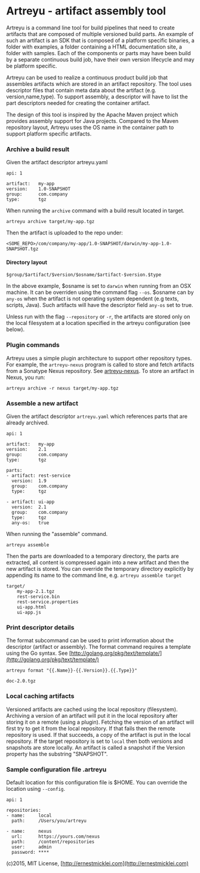 # Artreyu - artifact assembly tool

Artreyu is a command line tool for build pipelines that need to create artifacts that are composed of multiple versioned build parts.
An example of such an artifact is an SDK that is composed of a platform specific binaries, a folder with examples,
a folder containing a HTML documentation site, a folder with samples. 
Each of the components or parts may have been build by a separate continuous build job, 
have their own version lifecycle and may be platform specific. 

Artreyu can be used to realize a continuous product build job that assembles artifacts which are stored in an artifact repository.
The tool uses descriptor files that contain meta data about the artifact (e.g. version,name,type). To support assembly, a descriptor will have to list the part descriptors needed for creating the container artifact.

The design of this tool is inspired by the Apache Maven project which provides assembly support for Java projects. Compared to the Maven repository layout, Artreyu uses the OS name in the container path to support platform specific artifacts.

### Archive a build result

Given the artifact descriptor artreyu.yaml

	api: 1
		
	artifact: 	my-app
	version: 	1.0-SNAPSHOT
	group: 		com.company
	type: 		tgz
	
When running the `archive` command with a build result located in target.
	
	artreyu archive target/my-app.tgz	

Then the artifact is uploaded to the repo under:

	<SOME_REPO>/com/company/my-app/1.0-SNAPSHOT/darwin/my-app-1.0-SNAPSHOT.tgz	

#### Directory layout

	$group/$artifact/$version/$osname/$artifact-$version.$type

In the above example, $osname is set to `darwin` when running from an OSX machine. It can be overriden using the command flag `--os`. 
$osname can by `any-os` when the artifact is not operating system dependent (e.g texts, scripts, Java). 
Such artifacts will have the descriptor field `any-os` set to true.

Unless run with the flag `--repository` or `-r`, the artifacts are stored only on the local filesystem at a location specified in the artreyu configuration (see below). 

### Plugin commands

Artreyu uses a simple plugin architecture to support other repository types. For example, the `artreyu-nexus` program is called to store and fetch artifacts from a Sonatype Nexus repository.  See [artreyu-nexus](https://github.com/emicklei/artreyu-nexus). To store an artifact in Nexus, you run:

	artreyu archive -r nexus target/my-app.tgz


### Assemble a new artifact

Given the artifact descriptor `artreyu.yaml` which references parts that are already archived.

	api: 1
		
	artifact: 	my-app
	version: 	2.1
	group: 		com.company
	type: 		tgz
	
	parts:
	- artifact:	rest-service
	  version: 	1.9
	  group: 	com.company
	  type: 	tgz

	- artifact: ui-app
	  version: 	2.1
	  group: 	com.company
	  type:		tgz
	  any-os:   true

When running the "assemble" command.

	artreyu assemble
	
Then the parts are downloaded to a temporary directory, the parts are extracted,
all content is compressed again into a new artifact and then the new artifact is stored. 
You can override the temporary directory explicitly by appending its name to the command line, e.g. `artreyu assemble target`

	target/
		my-app-2.1.tgz
		rest-service.bin
		rest-service.properties
		ui-app.html
		ui-app.js
	
### Print descriptor details

The format subcommand can be used to print information about the descriptor (artifact or assembly). The format command requires a template using the Go syntax. See [http://golang.org/pkg/text/template/](http://golang.org/pkg/text/template/)

	artreyu format "{{.Name}}-{{.Version}}.{{.Type}}"
	
	doc-2.0.tgz
	
### Local caching artifacts

Versioned artifacts are cached using the local repository (filesystem).
Archiving a version of an artifact will put it in the local repository
after storing it on a remote (using a plugin).
Fetching the version of an artifact will first try to get it from the local repository.
If that fails then the remote repository is used. If that succeeds, a copy of the artifact is put 
in the local repository.
If the target repository is set to `local` then both versions and snapshots are store locally.
An artifact is called a snapshot if the Version property has the substring "SNAPSHOT".
	
### Sample configuration file .artreyu
Default location for this configuration file is $HOME. You can override the location using `--config`. 

	api: 1
	
	repositories:
	- name:		local
	  path:     /Users/you/artreyu	

	- name:		nexus
	  url:		https://yours.com/nexus
	  path:     /content/repositories
	  user: 	admin
	  password:	****  
	
(c)2015, MIT License, [http://ernestmicklei.com](http://ernestmicklei.com)